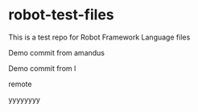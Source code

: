 # robot-test-files

This is a test repo for Robot Framework Language files

Demo commit from amandus


Demo commit from l

remote


yyyyyyyy
